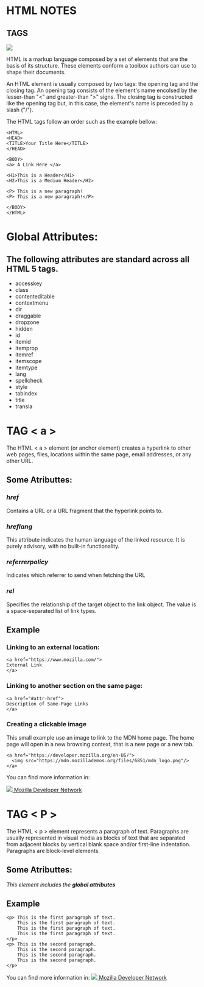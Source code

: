 # HTML NOTES
## TAGS

<img src="http://www.actualidadkd.com/wp-content/uploads/aprender-html.jpg" />

HTML is a markup language composed by a set of elements that are the basis of its structure. These elements conform a toolbox authors can use to shape their documents.

An HTML element is usually composed by two tags: the opening tag and the closing tag. An opening tag consists of the element's name encolsed by the lesser-than "<" and greater-than ">" signs. The closing tag is constructed like the opening tag but, in this case, the element's name is preceded by a slash ("/").

The HTML tags follow an order such as the example bellow:

~~~
<HTML>
<HEAD>
<TITLE>Your Title Here</TITLE>
</HEAD>

<BODY>
<a> A Link Here </a>

<H1>This is a Header</H1>
<H2>This is a Medium Header</H2>

<P> This is a new paragraph!
<P> This is a new paragraph!</P> 

</BODY>
</HTML>
~~~
# Global Attributes:

## The following attributes are standard across all HTML 5 tags.

- accesskey
- class
- contenteditable
- contextmenu
- dir
- draggable
- dropzone
- hidden
- id
- itemid
- itemprop
- itemref
- itemscope
- itemtype
- lang
- spellcheck
- style
- tabindex
- title
- transla

# TAG < a >
The HTML < a > element (or anchor element) creates a hyperlink to other web pages, files, locations within the same page, email addresses, or any other URL.

## Some Atributtes:
### _**href**_
Contains a URL or a URL fragment that the hyperlink points to.

### _**hreflang**_
This attribute indicates the human language of the linked resource. It is purely advisory, with no built-in functionality.

### _**referrerpolicy**_ 
Indicates which referrer to send when fetching the URL

### _**rel**_
Specifies the relationship of the target object to the link object. The value is a space-separated list of link types.

## Example

### Linking to an external location:
~~~
<a href="https://www.mozilla.com/">
External Link
</a>
~~~
### Linking to another section on the same page:
~~~~
<a href="#attr-href">
Description of Same-Page Links
</a>
~~~~
### Creating a clickable image

This small example use an image to link to the MDN home page. The home page will open in a new browsing context, that is a new page or a new tab.
~~~~
<a href="https://developer.mozilla.org/en-US/">
  <img src="https://mdn.mozillademos.org/files/6851/mdn_logo.png"/>
</a>
~~~~
You can find more information in:



<a href="https://developer.mozilla.org/en-US/docs/Web/HTML/Element/a">
  <img src="https://tentacu.files.wordpress.com/2015/03/mdn_logo-wordmark-full_color.jpg"/> Mozilla Developer Network
</a>

# TAG < P >
The HTML < p > element represents a paragraph of text. Paragraphs are usually represented in visual media as blocks of text that are separated from adjacent blocks by vertical blank space and/or first-line indentation. Paragraphs are block-level elements.

## Some Atributtes:

_This element includes the **global attributes**_

## Example
~~~~
<p> This is the first paragraph of text.
    This is the first paragraph of text.
    This is the first paragraph of text.
    This is the first paragraph of text.
</p>
<p> This is the second paragraph.
    This is the second paragraph.
    This is the second paragraph.
    This is the second paragraph.
</p>
 ~~~~
You can find more information in: 
<a href="https://developer.mozilla.org/en-US/docs/Web/HTML/Element/p">
  <img src="https://tentacu.files.wordpress.com/2015/03/mdn_logo-wordmark-full_color.jpg"/>
Mozilla Developer Network </a>

